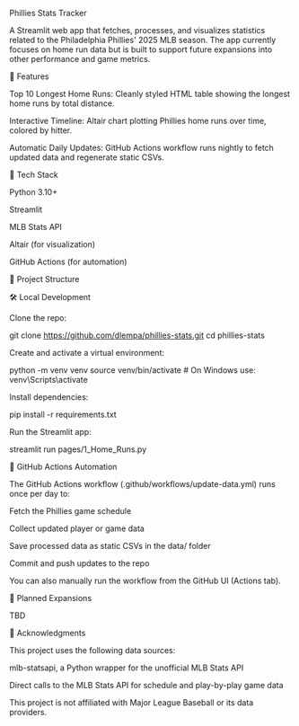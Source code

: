 Phillies Stats Tracker

A Streamlit web app that fetches, processes, and visualizes statistics related to the Philadelphia Phillies' 2025 MLB season. The app currently focuses on home run data but is built to support future expansions into other performance and game metrics.

🚀 Features

Top 10 Longest Home Runs: Cleanly styled HTML table showing the longest home runs by total distance.

Interactive Timeline: Altair chart plotting Phillies home runs over time, colored by hitter.

Automatic Daily Updates: GitHub Actions workflow runs nightly to fetch updated data and regenerate static CSVs.

🧱 Tech Stack

Python 3.10+

Streamlit

MLB Stats API

Altair (for visualization)

GitHub Actions (for automation)

📁 Project Structure


🛠 Local Development

Clone the repo:

git clone https://github.com/dlempa/phillies-stats.git
cd phillies-stats

Create and activate a virtual environment:

python -m venv venv
source venv/bin/activate       # On Windows use: venv\Scripts\activate

Install dependencies:

pip install -r requirements.txt

Run the Streamlit app:

streamlit run pages/1_Home_Runs.py

🤖 GitHub Actions Automation

The GitHub Actions workflow (.github/workflows/update-data.yml) runs once per day to:

Fetch the Phillies game schedule

Collect updated player or game data

Save processed data as static CSVs in the data/ folder

Commit and push updates to the repo

You can also manually run the workflow from the GitHub UI (Actions tab).


🔮 Planned Expansions

TBD

📎 Acknowledgments

This project uses the following data sources:

mlb-statsapi, a Python wrapper for the unofficial MLB Stats API

Direct calls to the MLB Stats API for schedule and play-by-play game data

This project is not affiliated with Major League Baseball or its data providers.
